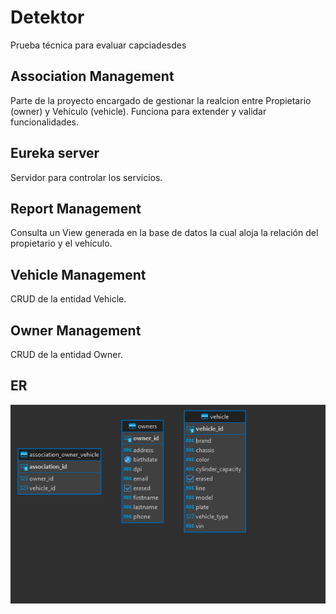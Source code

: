 # Detektor

Prueba técnica para evaluar capciadesdes

## Association Management

Parte de la proyecto encargado de gestionar la realcion entre Propietario (owner) y Vehículo (vehicle).
Funciona para extender y validar funcionalidades.

## Eureka server

Servidor para controlar los servicios.

## Report Management

Consulta un View generada en la base de datos la cual aloja la relación del propietario y el vehículo.

## Vehicle Management

CRUD de la entidad Vehicle.

## Owner Management

CRUD de la entidad Owner.

## ER

![ER](./ER/Captura%20de%20pantalla%202022-10-31%20080638.png)